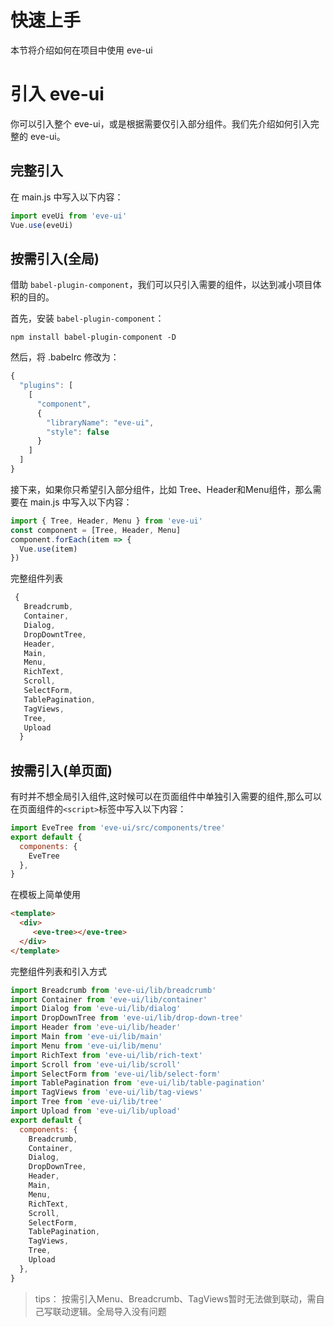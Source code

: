 #  快速上手
本节将介绍如何在项目中使用 eve-ui

# 引入 eve-ui
你可以引入整个 eve-ui，或是根据需要仅引入部分组件。我们先介绍如何引入完整的 eve-ui。

## 完整引入

在 main.js 中写入以下内容：

```js
import eveUi from 'eve-ui'
Vue.use(eveUi)
```

## 按需引入(全局)

借助 `babel-plugin-component`，我们可以只引入需要的组件，以达到减小项目体积的目的。

首先，安装 `babel-plugin-component`：

```
npm install babel-plugin-component -D
```

然后，将 .babelrc 修改为：

```js
{
  "plugins": [
    [
      "component",
      {
        "libraryName": "eve-ui",
        "style": false
      }
    ]
  ]
}
```
接下来，如果你只希望引入部分组件，比如 Tree、Header和Menu组件，那么需要在 main.js 中写入以下内容：

``` js
import { Tree, Header, Menu } from 'eve-ui'
const component = [Tree, Header, Menu]
component.forEach(item => {
  Vue.use(item)
})
```

完整组件列表

```js
 { 
   Breadcrumb,
   Container,
   Dialog,
   DropDowntTree,
   Header,
   Main,
   Menu,
   RichText,
   Scroll,
   SelectForm,
   TablePagination,
   TagViews,
   Tree,  
   Upload
  } 
```

## 按需引入(单页面)
有时并不想全局引入组件,这时候可以在页面组件中单独引入需要的组件,那么可以在页面组件的`<script>`标签中写入以下内容：
```js
import EveTree from 'eve-ui/src/components/tree'
export default {
  components: {
    EveTree
  },
}
```

在模板上简单使用
```html
<template>
  <div>
     <eve-tree></eve-tree>
  </div>
</template>
```

完整组件列表和引入方式

```js
import Breadcrumb from 'eve-ui/lib/breadcrumb'
import Container from 'eve-ui/lib/container'
import Dialog from 'eve-ui/lib/dialog'
import DropDownTree from 'eve-ui/lib/drop-down-tree'
import Header from 'eve-ui/lib/header'
import Main from 'eve-ui/lib/main'
import Menu from 'eve-ui/lib/menu'
import RichText from 'eve-ui/lib/rich-text'
import Scroll from 'eve-ui/lib/scroll'
import SelectForm from 'eve-ui/lib/select-form'
import TablePagination from 'eve-ui/lib/table-pagination'
import TagViews from 'eve-ui/lib/tag-views'
import Tree from 'eve-ui/lib/tree'
import Upload from 'eve-ui/lib/upload'
export default {
  components: {
    Breadcrumb,
    Container,
    Dialog,
    DropDownTree,
    Header,
    Main,
    Menu,
    RichText,
    Scroll,
    SelectForm,
    TablePagination,
    TagViews,
    Tree,
    Upload
  },
}
```

> tips： 按需引入Menu、Breadcrumb、TagViews暂时无法做到联动，需自己写联动逻辑。全局导入没有问题